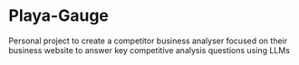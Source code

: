 # Playa-Gauge
Personal project to create a competitor business analyser focused on their business website to answer key competitive analysis questions using LLMs
